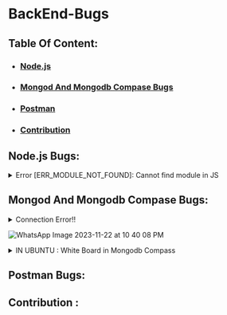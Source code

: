 # BackEnd-Bugs


## Table Of Content:

- ### [Node.js](#nodejs-bugs)

- ### [Mongod And Mongodb Compase Bugs](#mongod-and-mongodb-compase-bugs)

- ### [Postman](#postman-bugs)

- ### [Contribution](#contribution)
  

## Node.js Bugs:
<details>
    <summary>
    Error [ERR_MODULE_NOT_FOUND]: Cannot find module in JS
    </summary>

    
    when you set the "type" attribute to "module" in your package. json file:
#### but the file extension when importing
#### ex:
#### import {sum} from './another-file'  "wrong"
#### import {sum} from './another-file'  "right"

</details>

## Mongod And Mongodb Compase Bugs:

<details>
  
  <summary>  
  Connection Error!!
    
  ![WhatsApp Image 2023-11-22 at 10 40 08 PM](https://github.com/EmanMohamed36/BackEnd-Bugs/assets/74449080/8cb4ef73-c407-4719-999e-a78d998d34ff)

  </summary>
  
  - ### IN WINDOWS:
    ```
    Press the Windows + R    
    ```
    ```
    Type services.msc and hit Enter
    ```
    ```
    Search MongoDB.exe. Right click on it and select Start
    ```
- ### IN UBUNTU:

  - Make Sure Your Mongod is run Successfully:
    ```bash
    Mongod
    ```
  - Start Mongod And Make it Active

    ```bash
    sudo systemctl start mongod
    ```

</details>

<details>
    <summary>
    IN UBUNTU : White Board in Mongodb Compass
    </summary>
    
#### The Problem in Mongodb Compass Version 
``````bash
wget https://downloads.mongodb.com/compass/mongodb-compass_1.39.3_amd64.deb
``````
``````bash
sudo dpkg -i mongodb-compass_1.39.3_amd64.deb
``````
``````bash
mongodb-compass
``````

</details>

## Postman Bugs:

## Contribution :


